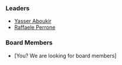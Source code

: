 ### Leaders
* [Yasser Aboukir](mailto:yasser.aboukir@owasp.org)
* [Raffaele Perrone](mailto:raffaele.perrone@owasp.org)

### Board Members
* [You? We are looking for board members]
